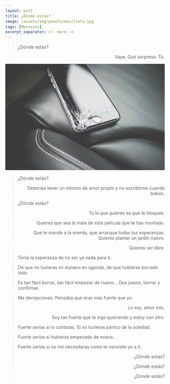 ```yaml
---
layout: post
title: ¿Dónde estás?
image: /assets/img/pexels/movilroto.jpg
tags: [Mensajes]
excerpt_separator: <!--more-->
---
```


<blockquote>
  <p>¿Dónde estás?</p>
</blockquote>

<blockquote>
 <p style="text-align: right">Vaya. Qué sorpresa. Tú.</p>
</blockquote>

<!--more-->
[![movilroto](/assets/img/pexels/movilroto.jpg)](/assets/img/pexels/movilroto.jpg)

<blockquote>
  <p>¿Dónde estás?</p>
</blockquote>
<blockquote>
 <p style="text-align: right">Deberías tener un mínimo de amor propio y no escribirme cuando bebes.</p>
</blockquote>
<blockquote>
  <p>¿Dónde estás?</p>
</blockquote>
<blockquote>
 <p style="text-align: right">Tú lo que quieres es que te bloquee.</p>
</blockquote>
<blockquote>
 <p style="text-align: right">Quieres que sea la mala de esta película que te has montado.</p>
</blockquote>
<blockquote>
 <p style="text-align: right">Que te mande a la mierda, que arranque todas tus esperanzas. Quieres plantar un jardín nuevo.</p>
</blockquote>
<blockquote>
 <p style="text-align: right">Quieres ser libre.</p>
</blockquote>
<blockquote>
  <p>Tenía la esperanza de no ser ya nada para ti.</p>
</blockquote>
<blockquote>
  <p>De que no tuvieras mi número en agenda, de que hubieras borrado todo</p>
</blockquote>
<blockquote>
  <p>Es tan fácil borrar, tan fácil empezar de nuevo... Dos pasos, borrar y confirmar.</p>
</blockquote>
<blockquote>
  <p>Me decepcionas. Pensaba que eras más fuerte que yo.</p>
</blockquote>
<blockquote>
 <p style="text-align: right">Lo soy, amor mío.</p>
</blockquote>
<blockquote>
 <p style="text-align: right">Soy tan fuerte que te sigo queriendo y estoy con otro.</p>
</blockquote>
<blockquote>
  <p>Fuerte serías si lo contaras. Si no tuvieras pánico de la soledad.</p>
</blockquote>
<blockquote>
  <p>Fuerte serías si hubieras empezado de nuevo.</p>
</blockquote>
<blockquote>
  <p>Fuerte serías si no me necesitaras como te necesito yo a ti.</p>
</blockquote>
<blockquote>
 <p style="text-align: right">¿Dónde estás?</p>
</blockquote>
<blockquote>
 <p style="text-align: right">¿Dónde estás?</p>
</blockquote>
<blockquote>
 <p style="text-align: right">¿Dónde estás?</p>
</blockquote>
